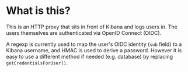 # What is this?

This is an HTTP proxy that sits in front of Kibana and logs users in. The users themselves are authenticated via OpenID Connect (OIDC).

A regexp is currently used to map the user's OIDC identity (`sub` field) to a Kibana username, and HMAC is used to derive a password. However it is easy to use a different method if needed (e.g. database) by replacing `getCredentialsForUser()`.
